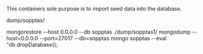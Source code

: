 This containers sole purpose is to import seed data into the database.

dump/sopptas/

mongorestore --host 0.0.0.0 --db sopptas ./dump/sopptas1/
mongodump --host=0.0.0.0 --port=27017 --db=sopptas
mongo sopptas --eval "db.dropDatabase();